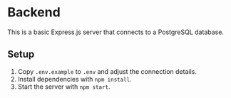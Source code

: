 # Backend

This is a basic Express.js server that connects to a PostgreSQL database.

## Setup

1. Copy `.env.example` to `.env` and adjust the connection details.
2. Install dependencies with `npm install`.
3. Start the server with `npm start`.
